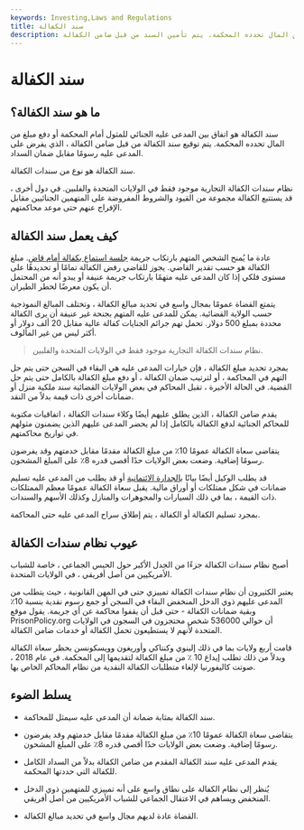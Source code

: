 ```yaml
---
keywords: Investing,Laws and Regulations
title: سند الكفالة
description: سند الكفالة هو اتفاق بين المدعى عليه للمثول أمام المحكمة أو مصادرة مبلغ من المال تحدده المحكمة. يتم تأمين السند من قبل ضامن الكفالة.
---
```


# سند الكفالة
## ما هو سند الكفالة؟

سند الكفالة هو اتفاق بين المدعى عليه الجنائي للمثول أمام المحكمة أو دفع مبلغ من المال تحدده المحكمة. يتم توقيع سند الكفالة من قبل ضامن الكفالة ، الذي يفرض على المدعى عليه رسومًا مقابل ضمان السداد.

سند الكفالة هو نوع من سندات الكفالة.

نظام سندات الكفالة التجارية موجود فقط في الولايات المتحدة والفلبين. في دول أخرى ، قد يستتبع الكفالة مجموعة من القيود والشروط المفروضة على المتهمين الجنائيين مقابل الإفراج عنهم حتى موعد محاكمتهم.

## كيف يعمل سند الكفالة

عادة ما يُمنح الشخص المتهم بارتكاب جريمة [جلسة استماع بكفالة أمام قاضٍ](/arraignment). مبلغ الكفالة هو حسب تقدير القاضي. يجوز للقاضي رفض الكفالة تمامًا أو تحديدها على مستوى فلكي إذا كان المدعى عليه متهمًا بارتكاب جريمة عنيفة أو يبدو أنه من المحتمل أن يكون معرضًا لخطر الطيران.

يتمتع القضاة عمومًا بمجال واسع في تحديد مبالغ الكفالة ، وتختلف المبالغ النموذجية حسب الولاية القضائية. يمكن للمدعى عليه المتهم بجنحة غير عنيفة أن يرى الكفالة محددة بمبلغ 500 دولار. تحمل تهم جرائم الجنايات كفالة عالية مقابل 20 ألف دولار أو أكثر ليس من غير المألوف.

> نظام سندات الكفالة التجارية موجود فقط في الولايات المتحدة والفلبين.

>

بمجرد تحديد مبلغ الكفالة ، فإن خيارات المدعى عليه هي البقاء في السجن حتى يتم حل التهم في المحاكمة ، أو لترتيب ضمان الكفالة ، أو دفع مبلغ الكفالة بالكامل حتى يتم حل القضية. في الحالة الأخيرة ، تقبل المحاكم في بعض الولايات القضائية سند ملكية منزل أو ضمانات أخرى ذات قيمة بدلاً من النقد.

يقدم ضامن الكفالة ، الذين يطلق عليهم أيضًا وكلاء سندات الكفالة ، اتفاقيات مكتوبة للمحاكم الجنائية لدفع الكفالة بالكامل إذا لم يحضر المدعى عليهم الذين يضمنون مثولهم في تواريخ محاكمتهم.

يتقاضى سعاة الكفالة عمومًا 10٪ من مبلغ الكفالة مقدمًا مقابل خدمتهم وقد يفرضون رسومًا إضافية. وضعت بعض الولايات حدًا أقصى قدره 8٪ على المبلغ المشحون.

قد يطلب الوكيل أيضًا بيانًا [بالجدارة الائتمانية](/credit-worthiness) أو قد يطلب من المدعى عليه تسليم ضمانات في شكل ممتلكات أو أوراق مالية. يقبل سعاة الكفالة عمومًا معظم الممتلكات ذات القيمة ، بما في ذلك السيارات والمجوهرات والمنازل وكذلك الأسهم والسندات.

بمجرد تسليم الكفالة أو الكفالة ، يتم إطلاق سراح المدعى عليه حتى المحاكمة.

## عيوب نظام سندات الكفالة

أصبح نظام سندات الكفالة جزءًا من الجدل الأكبر حول الحبس الجماعي ، خاصة للشباب الأمريكيين من أصل أفريقي ، في الولايات المتحدة.

يعتبر الكثيرون أن نظام سندات الكفالة تمييزي حتى في المهن القانونية ، حيث يتطلب من المدعى عليهم ذوي الدخل المنخفض البقاء في السجن أو جمع رسوم نقدية بنسبة 10٪ وبقية ضمانات الكفالة - حتى قبل أن يقفوا محاكمة عن أي جريمة. يقول موقع PrisonPolicy.org أن حوالي 536000 شخص محتجزون في السجون في الولايات المتحدة لأنهم لا يستطيعون تحمل الكفالة أو خدمات ضامن الكفالة.

قامت أربع ولايات بما في ذلك إلينوي وكنتاكي وأوريغون وويسكونسن بحظر سعاة الكفالة وبدلاً من ذلك تطلب إيداع 10 ٪ من مبلغ الكفالة لتقديمها إلى المحكمة. في عام 2018 ، صوتت كاليفورنيا لإلغاء متطلبات الكفالة النقدية من نظام المحاكم الخاص بها.

## يسلط الضوء

- سند الكفالة بمثابة ضمانة أن المدعى عليه سيمثل للمحاكمة.

- يتقاضى سعاة الكفالة عمومًا 10٪ من مبلغ الكفالة مقدمًا مقابل خدمتهم وقد يفرضون رسومًا إضافية. وضعت بعض الولايات حدًا أقصى قدره 8٪ على المبلغ المشحون.

- يقدم المدعى عليه سند الكفالة المقدم من ضامن الكفالة بدلاً من السداد الكامل للكفالة التي حددتها المحكمة.

- يُنظر إلى نظام الكفالة على نطاق واسع على أنه تمييزي للمتهمين ذوي الدخل المنخفض ويساهم في الاعتقال الجماعي للشباب الأمريكيين من أصل أفريقي.

- القضاة عادة لديهم مجال واسع في تحديد مبالغ الكفالة.

